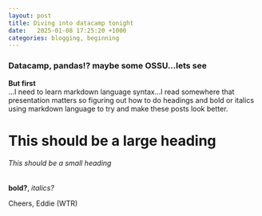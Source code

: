 ```yaml
---
layout: post
title: Diving into datacamp tonight
date:   2025-01-08 17:25:20 +1000
categories: blogging, beginning
---
```


### Datacamp, pandas!? maybe some OSSU...lets see 

**But first**  
...I need to learn markdown language syntax...I read somewhere that presentation matters so figuring out how to do headings and bold or italics using markdown language to try and make these posts look better. 

# This should be a large heading 

###### This should be a small heading

**bold?**, *italics?*

Cheers, 
Eddie (WTR)





